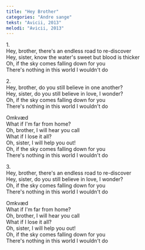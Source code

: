 ```yaml
---
title: "Hey Brother"
categories: "Andre sange"
tekst: "Avicii, 2013"
melodi: "Avicii, 2013"
---
```

1\.\
Hey, brother, there's an endless road to re-discover\
Hey, sister, know the water's sweet but blood is thicker\
Oh, if the sky comes falling down for you\
There's nothing in this world I wouldn't do

2\.\
Hey, brother, do you still believe in one another?\
Hey, sister, do you still believe in love, I wonder?\
Oh, if the sky comes falling down for you\
There's nothing in this world I wouldn't do

Omkvæd\
What if I'm far from home?\
Oh, brother, I will hear you call\
What if I lose it all?\
Oh, sister, I will help you out!\
Oh, if the sky comes falling down for you\
There's nothing in this world I wouldn't do

3\.\
Hey, brother, there's an endless road to re-discover\
Hey, sister, do you still believe in love, I wonder?\
Oh, if the sky comes falling down for you\
There's nothing in this world I wouldn't do

Omkvæd\
What if I'm far from home?\
Oh, brother, I will hear you call\
What if I lose it all?\
Oh, sister, I will help you out!\
Oh, if the sky comes falling down for you\
There's nothing in this world I wouldn't do
